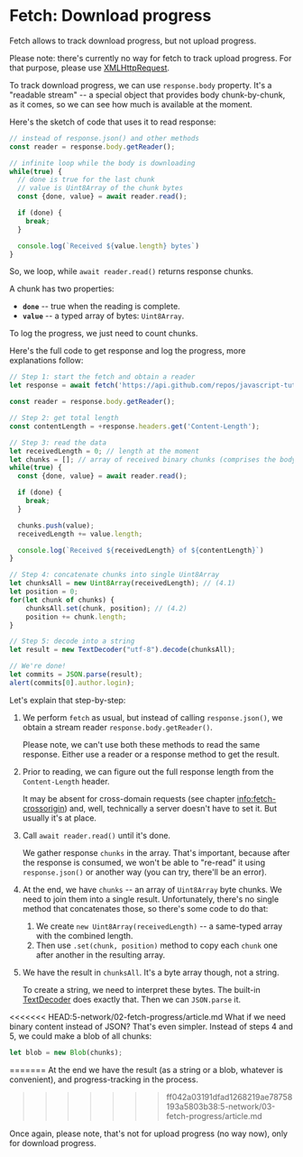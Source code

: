 
# Fetch: Download progress

Fetch allows to track download progress, but not upload progress.

Please note: there's currently no way for fetch to track upload progress. For that purpose, please use [XMLHttpRequest](info:xmlhttprequest).

To track download progress, we can use `response.body` property. It's a "readable stream" -- a special object that provides body chunk-by-chunk, as it comes, so we can see how much is available at the moment.

Here's the sketch of code that uses it to read response:

```js
// instead of response.json() and other methods
const reader = response.body.getReader();

// infinite loop while the body is downloading
while(true) {
  // done is true for the last chunk
  // value is Uint8Array of the chunk bytes
  const {done, value} = await reader.read();

  if (done) {
    break;
  }

  console.log(`Received ${value.length} bytes`)
}
```

So, we loop, while `await reader.read()` returns response chunks.

A chunk has two properties:
- **`done`** -- true when the reading is complete.
- **`value`** -- a typed array of bytes: `Uint8Array`.

To log the progress, we just need to count chunks.

Here's the full code to get response and log the progress, more explanations follow:

```js run async
// Step 1: start the fetch and obtain a reader
let response = await fetch('https://api.github.com/repos/javascript-tutorial/en.javascript.info/commits?per_page=100');

const reader = response.body.getReader();

// Step 2: get total length
const contentLength = +response.headers.get('Content-Length');

// Step 3: read the data
let receivedLength = 0; // length at the moment
let chunks = []; // array of received binary chunks (comprises the body)
while(true) {
  const {done, value} = await reader.read();

  if (done) {
    break;
  }

  chunks.push(value);
  receivedLength += value.length;

  console.log(`Received ${receivedLength} of ${contentLength}`)
}

// Step 4: concatenate chunks into single Uint8Array
let chunksAll = new Uint8Array(receivedLength); // (4.1)
let position = 0;
for(let chunk of chunks) {
	chunksAll.set(chunk, position); // (4.2)
	position += chunk.length;
}

// Step 5: decode into a string
let result = new TextDecoder("utf-8").decode(chunksAll);

// We're done!
let commits = JSON.parse(result);
alert(commits[0].author.login);
```

Let's explain that step-by-step:

1. We perform `fetch` as usual, but instead of calling `response.json()`, we obtain a stream reader `response.body.getReader()`.

    Please note, we can't use both these methods to read the same response. Either use a reader or a response method to get the result.
2. Prior to reading, we can figure out the full response length from the `Content-Length` header.

    It may be absent for cross-domain requests (see chapter <info:fetch-crossorigin>) and, well, technically a server doesn't have to set it. But usually it's at place.
3. Call `await reader.read()` until it's done.

    We gather response `chunks` in the array. That's important, because after the response is consumed, we won't be able to "re-read" it using `response.json()` or another way (you can try, there'll be an error).
4. At the end, we have `chunks` -- an array of `Uint8Array` byte chunks. We need to join them into a single result. Unfortunately, there's no single method that concatenates those, so there's some code to do that:
    1. We create `new Uint8Array(receivedLength)` -- a same-typed array with the combined length.
    2. Then use `.set(chunk, position)` method to copy each `chunk` one after another in the resulting array.
5. We have the result in `chunksAll`. It's a byte array though, not a string.

    To create a string, we need to interpret these bytes. The built-in [TextDecoder](info:text-decoder) does exactly that. Then we can `JSON.parse` it.

<<<<<<< HEAD:5-network/02-fetch-progress/article.md
What if we need binary content instead of JSON? That's even simpler. Instead of steps 4 and 5, we could make a blob of all chunks:
```js
let blob = new Blob(chunks);
```
=======
At the end we have the result (as a string or a blob, whatever is convenient), and progress-tracking in the process.
>>>>>>> ff042a03191dfad1268219ae78758193a5803b38:5-network/03-fetch-progress/article.md

Once again, please note, that's not for upload progress (no way now), only for download progress.
